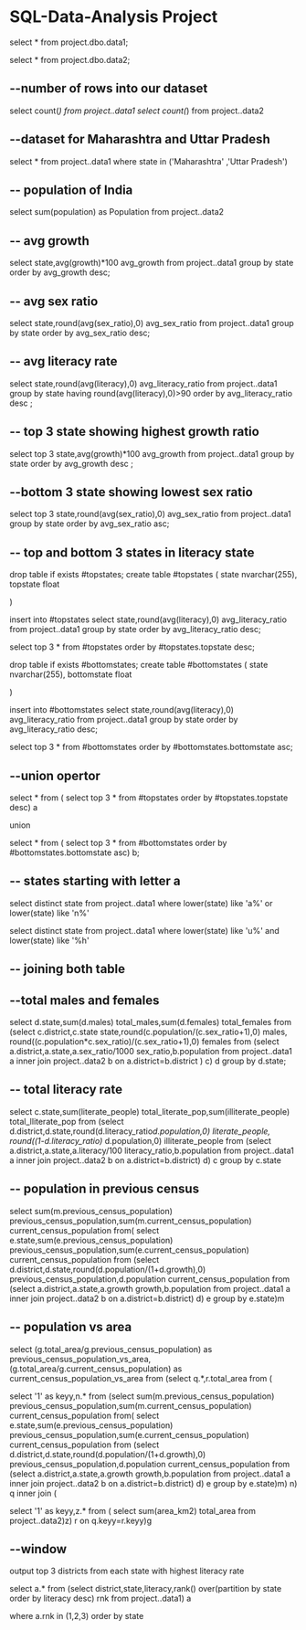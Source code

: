 # SQL-Data-Analysis Project
select * from project.dbo.data1;

select * from project.dbo.data2;

## --number of rows into our dataset

select count(*) from project..data1
select count(*) from project..data2

## --dataset for Maharashtra and Uttar Pradesh

select * from project..data1 where state in ('Maharashtra' ,'Uttar Pradesh')

## -- population of India

select sum(population) as Population from project..data2

## -- avg growth 

select state,avg(growth)*100 avg_growth from project..data1 group by state order by avg_growth desc; 

## -- avg sex ratio

select state,round(avg(sex_ratio),0) avg_sex_ratio from project..data1 group by state order by avg_sex_ratio desc;

## -- avg literacy rate

select state,round(avg(literacy),0) avg_literacy_ratio from project..data1 
group by state having round(avg(literacy),0)>90 order by avg_literacy_ratio desc ;

## -- top 3 state showing highest growth ratio

select top 3 state,avg(growth)*100 avg_growth from project..data1 group by state order by avg_growth desc ;

## --bottom 3 state showing lowest sex ratio

select top 3 state,round(avg(sex_ratio),0) avg_sex_ratio from project..data1 group by state order by avg_sex_ratio asc;

## -- top and bottom 3 states in literacy state

drop table if exists #topstates;
create table #topstates
( state nvarchar(255),
  topstate float

  )

  insert into #topstates
select state,round(avg(literacy),0) avg_literacy_ratio from project..data1 
group by state order by avg_literacy_ratio desc;

select top 3 * from #topstates order by #topstates.topstate desc;

drop table if exists #bottomstates;
create table #bottomstates
( state nvarchar(255),
  bottomstate float

  )

insert into #bottomstates
select state,round(avg(literacy),0) avg_literacy_ratio from project..data1 
group by state order by avg_literacy_ratio desc;

select top 3 * from #bottomstates order by #bottomstates.bottomstate asc;

## --union opertor

select * from (
select top 3 * from #topstates order by #topstates.topstate desc) a

union

select * from (
select top 3 * from #bottomstates order by #bottomstates.bottomstate asc) b;

## -- states starting with letter a

select distinct state from project..data1 where lower(state) like 'a%' or lower(state) like 'n%'

select distinct state from project..data1 where lower(state) like 'u%' and lower(state) like '%h'

## -- joining both table

## --total males and females

select d.state,sum(d.males) total_males,sum(d.females) total_females from
(select c.district,c.state state,round(c.population/(c.sex_ratio+1),0) males, round((c.population*c.sex_ratio)/(c.sex_ratio+1),0) females from
(select a.district,a.state,a.sex_ratio/1000 sex_ratio,b.population from project..data1 a inner join project..data2 b on a.district=b.district ) c) d
group by d.state;

## -- total literacy rate


select c.state,sum(literate_people) total_literate_pop,sum(illiterate_people) total_lliterate_pop from 
(select d.district,d.state,round(d.literacy_ratio*d.population,0) literate_people,
round((1-d.literacy_ratio)* d.population,0) illiterate_people from
(select a.district,a.state,a.literacy/100 literacy_ratio,b.population from project..data1 a 
inner join project..data2 b on a.district=b.district) d) c
group by c.state

## -- population in previous census

select sum(m.previous_census_population) previous_census_population,sum(m.current_census_population) current_census_population from(
select e.state,sum(e.previous_census_population) previous_census_population,sum(e.current_census_population) current_census_population from
(select d.district,d.state,round(d.population/(1+d.growth),0) previous_census_population,d.population current_census_population from
(select a.district,a.state,a.growth growth,b.population from project..data1 a inner join project..data2 b on a.district=b.district) d) e
group by e.state)m

## -- population vs area

select (g.total_area/g.previous_census_population)  as previous_census_population_vs_area, (g.total_area/g.current_census_population) as 
current_census_population_vs_area from
(select q.*,r.total_area from (

select '1' as keyy,n.* from
(select sum(m.previous_census_population) previous_census_population,sum(m.current_census_population) current_census_population from(
select e.state,sum(e.previous_census_population) previous_census_population,sum(e.current_census_population) current_census_population from
(select d.district,d.state,round(d.population/(1+d.growth),0) previous_census_population,d.population current_census_population from
(select a.district,a.state,a.growth growth,b.population from project..data1 a inner join project..data2 b on a.district=b.district) d) e
group by e.state)m) n) q inner join (

select '1' as keyy,z.* from (
select sum(area_km2) total_area from project..data2)z) r on q.keyy=r.keyy)g

## --window 

output top 3 districts from each state with highest literacy rate


select a.* from
(select district,state,literacy,rank() over(partition by state order by literacy desc) rnk from project..data1) a

where a.rnk in (1,2,3) order by state




 

